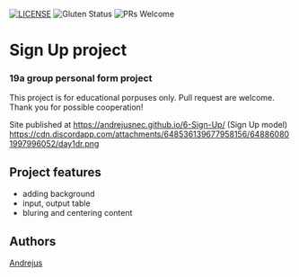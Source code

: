 
[![LICENSE](https://img.shields.io/badge/license-MIT-blue.svg?style=flat-square)](https://github.com/belauzas/HTML5-website-template/blob/master/LICENSE.md)
![Gluten Status](https://img.shields.io/badge/Gluten-Free-green.svg)
![PRs Welcome](https://img.shields.io/badge/PRs-welcome-brightgreen.svg)

# Sign Up project
### 19a group personal form project

This project is for educational porpuses only. Pull request are welcome. Thank you for possible cooperation!

Site published at https://andrejusnec.github.io/6-Sign-Up/
(Sign Up model) https://cdn.discordapp.com/attachments/648536139677958156/648860801997996052/day1dr.png

## Project features
- adding background
- input, output table
- bluring and centering content

## Authors
[Andrejus](https://github.com/andrejusnec)
